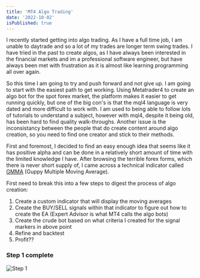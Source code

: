 ```yaml
---
title: 'MT4 Algo Trading'
date: '2022-10-02'
isPublished: true
---
```


I recently started getting into algo trading. As I have a full time job, I am unable to daytrade and so a lot of my trades are longer term swing trades. I have tried in the past to create algos, as I have always been interested in the financial markets and im a professional software engineer, but have always been met with frustration as it is almost like learning programming all over again.

So this time I am going to try and push forward and not give up. I am going to start with the easiest path to get working. Using Metatrader4 to create an algo bot for the spot forex market, the platform makes it easier to get running quickly, but one of the big con's is that the mql4 language is very dated and more difficult to work with. I am used to being able to follow lots of tutorials to understand a subject, however with mql4, despite it being old, has been hard to find quality walk-throughs. Another issue is the inconsistancy between the people that do create content around algo creation, so you need to find one creator and stick to their methods.

First and foremost, I decided to find an easy enough idea that seems like it has positive alpha and can be done in a relatively short amount of time with the limited knowledge I have. After browsing the terrible forex forms, which there is never short supply of, I came across a technical indicator called [GMMA](https://www.trendfollowingsystem.com/guppy-multiple-moving-averages-indicator/) (Guppy Multiple Moving Average).

First need to break this into a few steps to digest the process of algo creation:

1. Create a custom indicator that will display the moving averages
2. Create the BUY/SELL signals within that indicator to figure out how to create the EA (Expert Advisor is what MT4 calls the algo bots)
3. Create the crude bot based on what criteria I created for the signal markers in above point
4. Refine and backtest
5. Profit??

### Step 1 complete

![Step 1](/images/guppy1.png)
